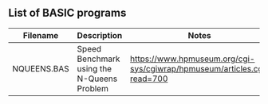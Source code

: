 ## List of BASIC programs

| Filename    | Description                                | Notes                                                        |
| ----------- | ------------------------------------------ | ------------------------------------------------------------ |
| NQUEENS.BAS | Speed Benchmark using the N-Queens Problem | https://www.hpmuseum.org/cgi-sys/cgiwrap/hpmuseum/articles.cgi?read=700 |

